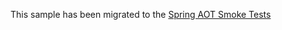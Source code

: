 This sample has been migrated to
the [Spring AOT Smoke Tests](https://github.com/spring-projects/spring-aot-smoke-tests/tree/main/logging-log4j2)
